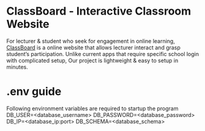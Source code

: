 # ClassBoard - Interactive Classroom Website

For lecturer & student who seek for engagement in online learning,
[ClassBoard](https://github.com/adam-oon/classboard) is a online website that allows lecturer interact and grasp student’s participation.
Unlike current apps that require specific school login with complicated setup,
Our project is lightweight & easy to setup in minutes.

# .env guide
Following environment variables are required to startup the program
DB_USER=<database_username>
DB_PASSWORD=<database_password>
DB_IP=<database_ip:port>
DB_SCHEMA=<database_schema>
